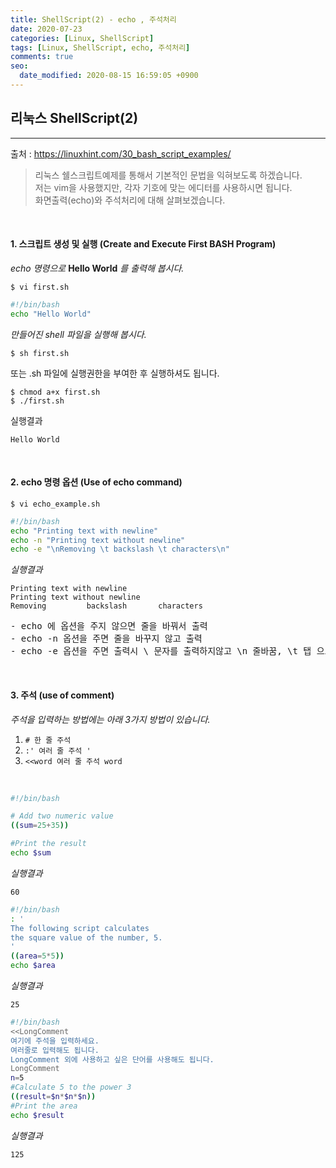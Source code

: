```yaml
---
title: ShellScript(2) - echo , 주석처리
date: 2020-07-23
categories: [Linux, ShellScript]
tags: [Linux, ShellScript, echo, 주석처리]
comments: true
seo:
  date_modified: 2020-08-15 16:59:05 +0900
---
```


## 리눅스 ShellScript(2)
---

출처 : <https://linuxhint.com/30_bash_script_examples/>

>리눅스 쉘스크립트예제를 통해서 기본적인 문법을 익혀보도록 하겠습니다.<br>
>저는 vim을 사용했지만, 각자 기호에 맞는 에디터를 사용하시면 됩니다.<br>
>화면출력(echo)와 주석처리에 대해 살펴보겠습니다.

<br>

#### 1.  스크립트 생성 및 실행 (Create and Execute First BASH Program)

_echo 명령으로_ **Hello World**  _를 출력해 봅시다._

```
$ vi first.sh
```

``` bash
#!/bin/bash
echo "Hello World"
```
_만들어진 shell 파일을 실행해 봅시다._
```
$ sh first.sh
```
또는 .sh 파일에 실행권한을 부여한 후 실행하셔도 됩니다.
```
$ chmod a+x first.sh
$ ./first.sh
```
실행결과
```
Hello World
```

<br>

#### 2. echo 명령 옵션 (Use of echo command)

```
$ vi echo_example.sh
```
``` bash
#!/bin/bash
echo "Printing text with newline"
echo -n "Printing text without newline"
echo -e "\nRemoving \t backslash \t characters\n"
```
_실행결과_
```
Printing text with newline
Printing text without newline
Removing         backslash       characters

```
<pre>- echo 에 옵션을 주지 않으면 줄을 바꿔서 출력
- echo -n 옵션을 주면 줄을 바꾸지 않고 출력
- echo -e 옵션을 주면 출력시 \ 문자를 출력하지않고 \n 줄바꿈, \t 탭 으로 사용이 가능</pre>

<br>

#### 3. 주석 (use of comment)

_주석을 입력하는 방법에는 아래 3가지 방법이 있습니다._

1. `# 한 줄 주석`
2. `:' 여러 줄 주석 '`
3. `<<word 여러 줄 주석 word`

<br>

``` bash
#!/bin/bash

# Add two numeric value
((sum=25+35))

#Print the result
echo $sum
```

_실행결과_
```
60
```

``` bash
#!/bin/bash
: '
The following script calculates
the square value of the number, 5.
'
((area=5*5))
echo $area
```
_실행결과_
```
25
```
``` bash
#!/bin/bash
<<LongComment
여기에 주석을 입력하세요.
여러줄로 입력해도 됩니다.
LongComment 외에 사용하고 싶은 단어를 사용해도 됩니다.
LongComment
n=5
#Calculate 5 to the power 3
((result=$n*$n*$n))
#Print the area
echo $result
```
_실행결과_
```
125
```
